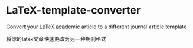 # LaTeX-template-converter
Convert your LaTeX academic article to a different journal article template

将你的latex文章快速更改为另一种期刊格式
